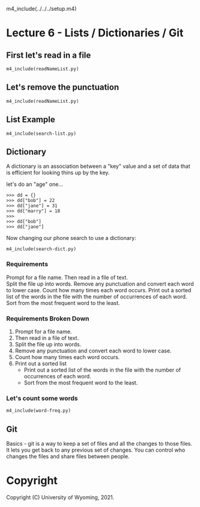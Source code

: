 
m4_include(../../../setup.m4)

# Lecture 6 - Lists / Dictionaries / Git

## First let's read in a file

```
m4_include(readNameList.py)
```

## Let's remove the punctuation

```
m4_include(readNameList.py)
```

## List Example

```
m4_include(search-list.py)
```


## Dictionary

A dictionary is an association between a "key" value and a set of data
that is efficient for looking thins up by the key.

let's do an "age" one...

```
>>> dd = {}
>>> dd["bob"] = 22
>>> dd["jane"] = 31
>>> dd["marry"] = 18
>>>
>>> dd["bob"]
>>> dd["jane"]
```

Now changing our phone search to use a  dictionary:

```
m4_include(search-dict.py)
```



### Requirements

Prompt for a file name. 
Then read in a file of text.  
Split the file up into words.
Remove any punctuation and convert each word to lower case.
Count how many times each word occurs. 
Print out a sorted list of the words in the file with the number of occurrences of each word.  Sort from the most frequent word to the least.

### Requirements Broken Down

1. Prompt for a file name. 
2. Then read in a file of text.  
3. Split the file up into words.
4. Remove any punctuation and convert each word to lower case.
5. Count how many times each word occurs. 
6. Print out a sorted list
	- Print out a sorted list of the words in the file with the number of occurrences of each word. 
	- Sort from the most frequent word to the least.


### Let's count some words

```
m4_include(word-freq.py)
```



## Git

Basics - git is a way to keep a set of files and all the changes to those files.
It lets you get back to any previous set of changes.
You can control who changes the files and share files between people.




<!-- =========================== TODO =========================== -->
<!-- =========================== TODO =========================== -->
<!-- =========================== TODO =========================== -->
<!-- =========================== TODO =========================== -->
<!-- =========================== TODO =========================== -->














# Copyright

Copyright (C) University of Wyoming, 2021.

